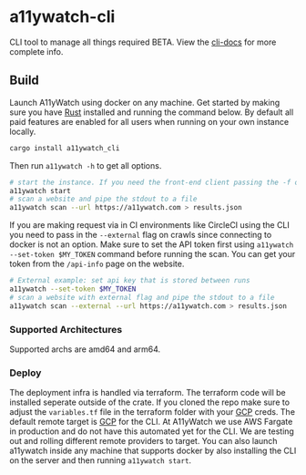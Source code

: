 # a11ywatch-cli

CLI tool to manage all things required BETA. View the [cli-docs](https://docs.a11ywatch.com/documentation/cli/) for more complete info.

## Build

Launch A11yWatch using docker on any machine. Get started by making sure you have [Rust](https://www.rust-lang.org/tools/install) installed and running the command below. By default all paid features are enabled for all users when running on your own instance locally.

```sh
cargo install a11ywatch_cli
```

Then run `a11ywatch -h` to get all options.

```sh
# start the instance. If you need the front-end client passing the -f option
a11ywatch start
# scan a website and pipe the stdout to a file
a11ywatch scan --url https://a11ywatch.com > results.json
```

If you are making request via in CI environments like CircleCI using the CLI you need to pass in the `--external` flag on crawls since connecting to docker is not an option. Make sure to set the API token first using `a11ywatch --set-token $MY_TOKEN` command before running the scan. You can get your token from the `/api-info` page on the website.

```sh
# External example: set api key that is stored between runs
a11ywatch --set-token $MY_TOKEN
# scan a website with external flag and pipe the stdout to a file
a11ywatch scan --external --url https://a11ywatch.com > results.json
```

### Supported Architectures

Supported archs are amd64 and arm64.

### Deploy

The deployment infra is handled via terraform. The terraform code will be installed seperate outside of the crate.
If you cloned the repo make sure to adjust the `variables.tf` file in the terraform folder with your [GCP](https://cloud.google.com/) creds.
The default remote target is [GCP](https://cloud.google.com/) for the CLI. At A11yWatch we use AWS Fargate in production and do not have this automated yet for the CLI. We are testing out and rolling different remote providers to target. You can also launch a11ywatch inside any machine that supports docker by also installing the CLI on the server and then running `a11ywatch start`.
